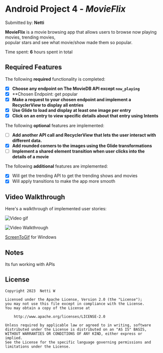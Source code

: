 # Android Project 4 - *MovieFlix*

Submitted by: **Netti**

**MovieFlix** is a movie browsing app that allows users to browse now playing movies, trending movies,
<br>
popular stars and see what movie/show made them so popular.

Time spent: **6** hours spent in total

## Required Features

The following **required** functionality is completed:

- [X] **Choose any endpoint on The MovieDB API except `now_playing`**
- [X] **Chosen Endpoint: get popular
- [X] **Make a request to your chosen endpoint and implement a RecyclerView to display all entries**
- [X] **Use Glide to load and display at least one image per entry**
- [X] **Click on an entry to view specific details about that entry using Intents**

The following **optional** features are implemented:

- [ ] **Add another API call and RecyclerView that lets the user interact with different data.**
- [X] **Add rounded corners to the images using the Glide transformations**
- [ ] **Implement a shared element transition when user clicks into the details of a movie**

The following **additional** features are implemented:

- [X] Will get the trending API to get the trending shows and movies
- [X] Will apply transitions to make the app more smooth

## Video Walkthrough

Here's a walkthrough of implemented user stories:

![Video gif](https://imgur.com/a/LbFq7T5.gif)

<img src='res/drawable/movieflix2.gif' title='Video Walkthrough' width='' alt='Video Walkthrough' />


[ScreenToGif](https://www.screentogif.com/) for Windows


## Notes

Its fun working with APIs
## License

    Copyright 2023  Netti W

    Licensed under the Apache License, Version 2.0 (the "License");
    you may not use this file except in compliance with the License.
    You may obtain a copy of the License at

        http://www.apache.org/licenses/LICENSE-2.0

    Unless required by applicable law or agreed to in writing, software
    distributed under the License is distributed on an "AS IS" BASIS,
    WITHOUT WARRANTIES OR CONDITIONS OF ANY KIND, either express or implied.
    See the License for the specific language governing permissions and
    limitations under the License.